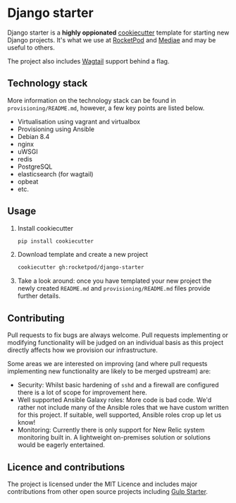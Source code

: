 # Django starter

Django starter is a **highly oppionated**
[cookiecutter](https://github.com/audreyr/cookiecutter) template for starting
new Django projects. It's what we use at [RocketPod](http://rocketpod.co.uk)
and [Mediae](http://mediae.org) and may be useful to others.

The project also includes [Wagtail](https://wagtail.io) support behind a flag.

## Technology stack

More information on the technology stack can be found in
`provisioning/README.md`, however, a few key points are listed below.

 - Virtualisation using vagrant and virtualbox
 - Provisioning using Ansible
 - Debian 8.4
 - nginx
 - uWSGI
 - redis
 - PostgreSQL
 - elasticsearch (for wagtail)
 - opbeat
 - etc.

## Usage

 1. Install cookiecutter

    ```bash
    pip install cookiecutter
    ```
 2. Download template and create a new project

    ```bash
    cookiecutter gh:rocketpod/django-starter
    ```
 3. Take a look around: once you have templated your new project the newly created
    `README.md` and `provisioning/README.md` files provide further details.


## Contributing

Pull requests to fix bugs are always welcome. Pull requests implementing or
modifying functionality will be judged on an individual basis as this project
directly affects how we provision our infrastructure.

Some areas we are interested on improving (and where pull requests implementing
new functionality are likely to be merged upstream) are:

 - Security: Whilst basic hardening of `sshd` and a firewall are configured
   there is a lot of scope for improvement here.
 - Well supported Ansible Galaxy roles: More code is bad code. We'd rather not
   include many of the Ansible roles that we have custom written for this
   project. If suitable, well supported, Ansible roles crop up let us know!
 - Monitoring: Currently there is only support for New Relic system monitoring
   built in. A lightweight on-premises solution or solutions would be eagerly
   entertained.

## Licence and contributions

The project is licensed under the MIT Licence and includes major contributions
from other open source projects including
[Gulp Starter](https://github.com/vigetlabs/gulp-starter).
